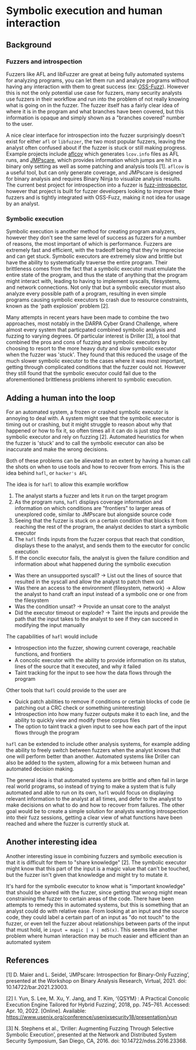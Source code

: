 # Symbolic execution and human interaction

## Background

### Fuzzers and introspection
Fuzzers like AFL and libFuzzer are great at being fully automated systems for analyzing programs, you can let them run and analyze programs without having any interaction with them to great success (ex: [OSS-Fuzz](https://github.com/google/oss-fuzz)). However this is not the only potential use case for fuzzers, many security analysts use fuzzers in their workflow and run into the problem of not really knowing what is going on in the fuzzer. The fuzzer itself has a fairly clear idea of where it is in the program and what branches have been covered, but this information is opaque and simply shown as a "branches covered" number to the user. 

A nice clear interface for introspection into the fuzzer surprisingly doesn't exist for either `afl` or `libfuzzer`, the two most popular fuzzers, leaving the analyst often confused about if the fuzzer is stuck or still making progress. Example projects include [aflcov](https://github.com/mrash/afl-cov) which generates `lcov.info` files as AFL runs, and [JMPscare](https://github.com/fgsect/JMPscare), which provides information which jumps are hit in a binary only setting as well as some patching and analysis tools [1]. `aflcov` is a useful tool, but can only generate coverage, and JMPscare is designed for binary analysis and requires Binary Ninja to visualize analysis results. The current best project for introspection into a fuzzer is [fuzz-introspector](https://github.com/ossf/fuzz-introspector), however that project is built for fuzzer developers looking to improve their fuzzers and is tightly integrated with OSS-Fuzz, making it not idea for usage by an analyst.


### Symbolic execution
Symbolic execution is another method for creating program analyzers, however they don't see the same level of success as fuzzers for a number of reasons, the most important of which is performance. Fuzzers are extremely fast and efficient, with the tradeoff being that they're imprecise and can get stuck. Symbolic executors are extremely slow and brittle but have the ability to systematically traverse the entire program. Their brittleness comes from the fact that a symbolic executor must emulate the entire state of the program, and thus the state of anything that the program might interact with, leading to having to implement syscalls, filesystems, and network connections. Not only that but a symbolic executor must also analyze every possible path of a program, resulting in even simple programs causing symbolic executors to crash due to resource constraints, known as the 'path explosion' problem [2].

Many attempts in recent years have been made to combine the two approaches, most notably in the DARPA Cyber Grand Challenge, where almost every system that particpated combined symbolic analysis and fuzzing to varying degrees. Of particular interest is Driller [3], a tool that combined the pros and cons of fuzzing and symbolic executors by choosing to resort to the more heavy duty and slow symbolic executor when the fuzzer was 'stuck'. They found that this reduced the usage of the much slower symbolic executor to the cases where it was most important, getting through complicated conditions that the fuzzer could not. However they still found that the symbolic executor could fail due to the aforementioned brittleness problems inherent to symbolic execution.

## Adding a human into the loop
For an automated system, a frozen or crashed symbolic executor is annoying to deal with. A system might see that the symbolic executor is timing out or crashing, but it might struggle to reason about why that happened or how to fix it, so often times all it can do is just stop the symbolic executor and rely on fuzzing [2]. Automated heuristics for when the fuzzer is 'stuck' and to call the symbolic executor can also be inaccurate and make the wrong decisions.

Both of these problems can be alievated to an extent by having a human call the shots on when to use tools and how to recover from errors. This is the idea behind `hafl`, or `hacker's AFL` 

The idea is for `hafl` to allow this example workflow
1. The analyst starts a fuzzer and lets it run on the target program
2. As the program runs, `hafl` displays coverage information and information on which conditions are "frontiers" to larger areas of unexplored code, similar to JMPscare but alongside source code 
2. Seeing that the fuzzer is stuck on a certain condition that blocks it from reaching the rest of the program, the analyst decides to start a symbolic executor
3. The `hafl` finds inputs from the fuzzer corpus that reach that condition, displays these to the analyst, and sends them to the executor for conclic execution
4. If the conclic executor fails, the analyst is given the failure condition and information about what happened during the symbolic execution
  - Was there an unsupported syscall? -> List out the lines of source that resulted in the syscall and allow the analyst to patch them out
  - Was there an access to the environment (filesystem, network) -> Allow the analyst to hand craft an input instead of a symbolic one or one from the filesystem
  - Was the condition unsat? -> Provide an unsat core to the analyst 
  - Did the executor timeout or explode? -> Taint the inputs and provide the path that the input takes to the analyst to see if they can succeed in modifying the input manually

The capabilities of `hafl` would include
- Introspection into the fuzzer, showing current coverage, reachable functions, and frontiers
- A concolic executor with the ability to provide information on its status, lines of the source that it executed, and why it failed
- Taint tracking for the input to see how the data flows through the program 

Other tools that `hafl` could provide to the user are
- Quick patch abilities to remove if conditions or certain blocks of code (ie patching out a CRC check or something uninteresting)
- Introspection into how many fuzzer outputs make it to each line, and the ability to quickly view and modify these corpus files
- The option to taint track a given input to see how each part of the input flows through the program

`hafl` can be extended to include other analysis systems, for example adding the ability to freely switch between fuzzers when the analyst knows that one will perform better than another. Automated systems like Driller can also be added to the system, allowing for a mix between human and automated decision making.

The general idea is that automated systems are brittle and often fail in large real world programs, so instead of trying to make a system that is fully automated and able to run on its own, `hafl` would focus on displaying relevant information to the analyst at all times, and defer to the analyst to make decisions on what to do and how to recover from failures. The other goal would be to create a simple solution for analysts wanting introspection into their fuzz sessions, getting a clear view of what functions have been reached and where the fuzzer is currently stuck at.

## Another interesting idea
Another interesting issue in combining fuzzers and symbolic execution is that it is difficult for them to "share knowledge" [2]. The symbolic executor might know that this part of the input is a magic value that can't be touched, but the fuzzer isn't given that knowledge and might try to mutate it. 

It's hard for the symbolic executor to know what is "important knowledge" that should be shared with the fuzzer, since getting that wrong might mean constraining the fuzzer to certain areas of the code. There have been attempts to remedy this in automated systems, but this is something that an analyst could do with relative ease. From looking at an input and the source code, they could label a certain part of an input as "do not touch" to the fuzzer, or even tell the fuzzer about relationships between parts of the input that must hold, ie `input = magic | x | md5(x)`. This seems like another problem where human interaction may be much easier and efficient than an automated system

## References

[1] D. Maier and L. Seidel, ‘JMPscare: Introspection for Binary-Only Fuzzing’, presented at the Workshop on Binary Analysis Research, Virtual, 2021. doi: 10.14722/bar.2021.23003.

[2] I. Yun, S. Lee, M. Xu, Y. Jang, and T. Kim, ‘{QSYM} : A Practical Concolic Execution Engine Tailored for Hybrid Fuzzing’, 2018, pp. 745–761. Accessed: Apr. 10, 2022. [Online]. Available: https://www.usenix.org/conference/usenixsecurity18/presentation/yun
  
[3] N. Stephens et al., ‘Driller: Augmenting Fuzzing Through Selective Symbolic Execution’, presented at the Network and Distributed System Security Symposium, San Diego, CA, 2016. doi: 10.14722/ndss.2016.23368.
